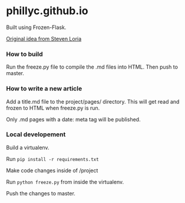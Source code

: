 # phillyc.github.io

Built using Frozen-Flask.

[Original idea from Steven Loria](http://stevenloria.com/)

### How to build

Run the freeze.py file to compile the .md files into HTML. Then push to master.

### How to write a new article 
Add a title.md file to the project/pages/ directory. This will get read and frozen to HTML when freeze.py is run.

Only .md pages with a date: meta tag will be published.

### Local developement
Build a virtualenv.

Run `pip install -r requirements.txt`

Make code changes inside of /project

Run `python freeze.py` from inside the virtualenv.

Push the changes to master.
